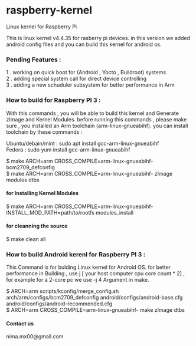 # raspberry-kernel

Linux kernel for Raspberry Pi 
<p> This is linux kernel v4.4.35 for rasberry pi devices. in this version we added 
android config files and you can build this kernel for android os. </p>

<h3> Pending Features : </h3>

1 . working on quick boot for (Android , Yocto , Buildroot) systems </br>
2 . adding special system call for direct device controlling </br>
3 . adding a new schuduler subsystem for better performance in Arm </br>


<h3> How to build for Raspberry PI 3 : </h3>
<p> With this commands , you will be able to build this kernel and 
Generate zImage and Kernel Modules. before running this commands , please make sure , 
you installed an Arm toolchain (arm-linux-gnueabihf). you can install toolchain by these commands :

Ubuntu/debain/mint : sudo apt install gcc-arm-linux-gnueabihf </br>
Fedora  : sudo yum install gcc-arm-linux-gnueabihf

</p>

$ make ARCH=arm CROSS_COMPILE=arm-linux-gnueabihf- bcm2709_defconfig </br>
$ make ARCH=arm CROSS_COMPILE=arm-linux-gnueabihf- zImage modules dtbs </br>

<h4> for Installing Kernel Modules </h4>
$ make ARCH=arm CROSS_COMPILE=arm-linux-gnueabihf- INSTALL_MOD_PATH=path/to/rootfs modules_install </br>

<h4>  for cleanning the source </h4>
$ make clean all </br>


<h3> How to build Android kerenl for Raspberry PI 3 : </h3>
This Command is for bulding Linux kernel for Android OS. for better performance in Building ,
use j [ your host computer cpu core count * 2] , for example for a 2-core pc we use -j 4 Argument in make.
</br>

$ ARCH=arm scripts/kconfig/merge_config.sh arch/arm/configs/bcm2709_defconfig android/configs/android-base.cfg android/configs/android-recommended.cfg </br>
$ ARCH=arm CROSS_COMPILE=arm-linux-gnueabihf- make zImage dtbs </br>

<h4> Contact us </h4>
nima.mx00@gmail.com
